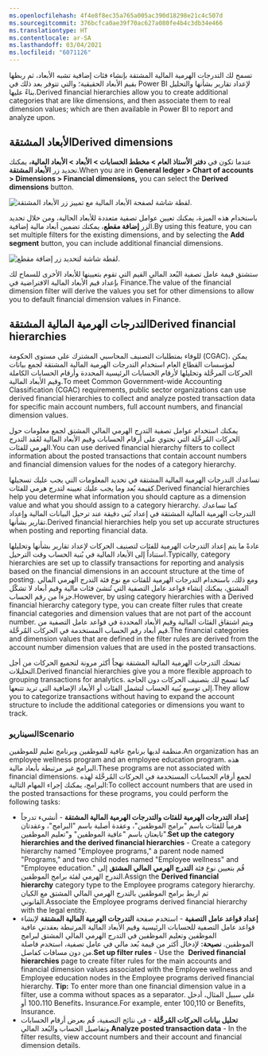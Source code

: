 ```yaml
---
ms.openlocfilehash: 4f4e8f8ec35a765a005ac390d18298e21c4c507d
ms.sourcegitcommit: 376bcfca0ae39f70ac627a080fe4b4c3db34e466
ms.translationtype: HT
ms.contentlocale: ar-SA
ms.lasthandoff: 03/04/2021
ms.locfileid: "6071126"
---
```

<span data-ttu-id="d6241-101">تسمح لك التدرجات الهرمية المالية المشتقة بإنشاء فئات إضافية تشبه الأبعاد، ثم ربطها بقيم الأبعاد الحقيقية؛ والتي تتوفر بعد ذلك في Power BI لإعداد تقارير بشأنها والتحليل بناءً عليها.</span><span class="sxs-lookup"><span data-stu-id="d6241-101">Derived financial hierarchies allow you to create additional categories that are like dimensions, and then associate them to real dimension values; which are then available in Power BI to report and analyze upon.</span></span>

## <a name="derived-dimensions"></a><span data-ttu-id="d6241-102">الأبعاد المشتقة</span><span class="sxs-lookup"><span data-stu-id="d6241-102">Derived dimensions</span></span>

<span data-ttu-id="d6241-103">عندما تكون في **دفتر الأستاذ العام > مخطط الحسابات > الأبعاد > الأبعاد المالية،** يمكنك تحديد زر **الأبعاد المشتقة**.</span><span class="sxs-lookup"><span data-stu-id="d6241-103">When you are in **General ledger > Chart of accounts > Dimensions > Financial dimensions,** you can select the **Derived dimensions** button.</span></span>

![لقطة شاشة لصفحة الأبعاد المالية مع تمييز زر الأبعاد المشتقة.](../media/Deriveddimensions.png)

<span data-ttu-id="d6241-105">باستخدام هذه الميزة، يمكنك تعيين عوامل تصفية متعددة للأبعاد الحالية، ومن خلال تحديد الزر **إضافة مقطع**، يمكنك تضمين أبعاد مالية إضافية.</span><span class="sxs-lookup"><span data-stu-id="d6241-105">By using this feature, you can set multiple filters for the existing dimensions, and by selecting the **Add segment** button, you can include additional financial dimensions.</span></span>

![لقطة شاشة لتحديد زر إضافة مقطع.](../media/add-segment.png)

<span data-ttu-id="d6241-107">ستشتق قيمة عامل تصفية البُعد المالي القيم التي تقوم بتعيينها للأبعاد الأخرى للسماح لك بإعداد قيم الأبعاد المالية الافتراضية في Finance.</span><span class="sxs-lookup"><span data-stu-id="d6241-107">The value of the financial dimension filter will derive the values you set for other dimensions to allow you to default financial dimension values in Finance.</span></span>

## <a name="derived-financial-hierarchies"></a><span data-ttu-id="d6241-108">التدرجات الهرمية المالية المشتقة</span><span class="sxs-lookup"><span data-stu-id="d6241-108">Derived financial hierarchies</span></span>

<span data-ttu-id="d6241-109">للوفاء بمتطلبات التصنيف المحاسبي المشترك على مستوى الحكومة (CGAC)، يمكن لمؤسسات القطاع العام استخدام التدرجات الهرمية المالية المشتقة لجمع بيانات الحركات المرحَّلة وتحليلها لأرقام الحسابات الرئيسية المحددة وأرقام الحسابات الكاملة وقيم الأبعاد المالية.</span><span class="sxs-lookup"><span data-stu-id="d6241-109">To meet Common Government-wide Accounting Classification (CGAC) requirements, public sector organizations can use derived financial hierarchies to collect and analyze posted transaction data for specific main account numbers, full account numbers, and financial dimension values.</span></span>

<span data-ttu-id="d6241-110">يمكنك استخدام عوامل تصفية التدرج الهرمي المالي المشتق لجمع معلومات حول الحركات المُرحَّلة التي تحتوي على أرقام الحسابات وقيم الأبعاد المالية لعُقد التدرج الهرمي للفئات.</span><span class="sxs-lookup"><span data-stu-id="d6241-110">You can use derived financial hierarchy filters to collect information about the posted transactions that contain account numbers and financial dimension values for the nodes of a category hierarchy.</span></span>

<span data-ttu-id="d6241-111">تساعدك التدرجات الهرمية المالية المشتقة في تحديد المعلومات التي يجب عليك تسجيلها كقيمة بُعد وما يجب عليك تعيينه لتدرج هرمي للفئات.</span><span class="sxs-lookup"><span data-stu-id="d6241-111">Derived financial hierarchies help you determine what information you should capture as a dimension value and what you should assign to a category hierarchy.</span></span> <span data-ttu-id="d6241-112">كما تساعدك التدرجات الهرمية المالية المشتقة في إعداد بُنى دقيقة عند ترحيل البيانات المالية وإعداد تقارير بشأنها.</span><span class="sxs-lookup"><span data-stu-id="d6241-112">Derived financial hierarchies help you set up accurate structures when posting and reporting financial data.</span></span>

<span data-ttu-id="d6241-113">عادةً ما يتم إعداد التدرجات الهرمية للفئات لتصنيف الحركات لإعداد تقارير بشأنها وتحليلها استناداً إلى الأبعاد المالية في بُنية الحساب وقت الترحيل.</span><span class="sxs-lookup"><span data-stu-id="d6241-113">Typically, category hierarchies are set up to classify transactions for reporting and analysis based on the financial dimensions in an account structure at the time of posting.</span></span> <span data-ttu-id="d6241-114">ومع ذلك، باستخدام التدرجات الهرمية للفئات مع نوع فئة التدرج الهرمي المالي المشتق، يمكنك إنشاء قواعد عامل التصفية التي تُنشئ فئات مالية وقيم أبعاد لا تشكّل جزءاً من رقم الحساب.</span><span class="sxs-lookup"><span data-stu-id="d6241-114">However, by using category hierarchies with a Derived financial hierarchy category type, you can create filter rules that create financial categories and dimension values that are not part of the account number.</span></span> <span data-ttu-id="d6241-115">ويتم اشتقاق الفئات المالية وقيم الأبعاد المحددة في قواعد عامل التصفية من قيم أبعاد رقم الحساب المستخدمة في الحركات المُرحَّلة.</span><span class="sxs-lookup"><span data-stu-id="d6241-115">The financial categories and dimension values that are defined in the filter rules are derived from the account number dimension values that are used in the posted transactions.</span></span>

<span data-ttu-id="d6241-116">تمنحك التدرجات الهرمية المالية المشتقة نهجاً أكثر مرونة لتجميع الحركات من أجل التحليلات.</span><span class="sxs-lookup"><span data-stu-id="d6241-116">Derived financial hierarchies give you a more flexible approach to grouping transactions for analytics.</span></span> <span data-ttu-id="d6241-117">كما تسمح لك بتصنيف الحركات دون الحاجة إلى توسيع بُنية الحساب لتشمل الفئات أو الأبعاد الإضافية التي تريد تتبعها.</span><span class="sxs-lookup"><span data-stu-id="d6241-117">They allow you to categorize transactions without having to expand the account structure to include the additional categories or dimensions you want to track.</span></span>

### <a name="scenario"></a><span data-ttu-id="d6241-118">السيناريو</span><span class="sxs-lookup"><span data-stu-id="d6241-118">Scenario</span></span>

<span data-ttu-id="d6241-119">منظمة لديها برنامج عافية للموظفين وبرنامج تعليم للموظفين.</span><span class="sxs-lookup"><span data-stu-id="d6241-119">An organization has an employee wellness program and an employee education program.</span></span> <span data-ttu-id="d6241-120">هذه البرامج غير مرتبطة بأبعاد مالية.</span><span class="sxs-lookup"><span data-stu-id="d6241-120">These programs are not associated with financial dimensions.</span></span> <span data-ttu-id="d6241-121">لجمع أرقام الحسابات المستخدمة في الحركات المُرحَّلة لهذه البرامج، يمكنك إجراء المهام التالية:</span><span class="sxs-lookup"><span data-stu-id="d6241-121">To collect account numbers that are used in the posted transactions for these programs, you could perform the following tasks:</span></span>

-   <span data-ttu-id="d6241-122">**إعداد التدرجات الهرمية للفئات والتدرجات الهرمية المالية المشتقة** - أنشيء تدرجاً هرمياً للفئات باسم "برامج الموظفين"، وعقدة أصلية باسم "البرامج"، وعقدتان تابعتان باسم "عافية الموظفين" و"تعليم الموظفين".</span><span class="sxs-lookup"><span data-stu-id="d6241-122">**Set up the category hierarchies and the derived financial hierarchies** - Create a category hierarchy named "Employee programs," a parent node named "Programs," and two child nodes named "Employee wellness" and "Employee education."</span></span> <span data-ttu-id="d6241-123">قُم بتعيين نوع فئة **التدرج الهرمي المالي المشتق** إلى التدرج الهرمي لفئة برامج الموظفين.</span><span class="sxs-lookup"><span data-stu-id="d6241-123">Assign the **Derived financial hierarchy** category type to the Employee programs category hierarchy.</span></span> <span data-ttu-id="d6241-124">ثم اربط برامج الموظفين بالتدرج الهرمي المالي المشتق مع الكيان القانوني.</span><span class="sxs-lookup"><span data-stu-id="d6241-124">Associate the Employee programs derived financial hierarchy with the legal entity.</span></span>
-   <span data-ttu-id="d6241-125">**إعداد قواعد عامل التصفية** - استخدم صفحة **التدرجات الهرمية المالية المشتقة** لإنشاء قواعد عامل التصفية للحسابات الرئيسية وقيم الأبعاد المالية المرتبطة بعقدتي عافية الموظفين وتعليم الموظفين في التدرج الهرمي المالي المشتق لبرامج الموظفين. **نصيحة:** لإدخال أكثر من قيمة بُعد مالي في عامل تصفية، استخدم فاصلة من دون مسافات كفاصل.</span><span class="sxs-lookup"><span data-stu-id="d6241-125">**Set up filter rules** - Use the  **Derived financial hierarchies** page to create filter rules for the main accounts and financial dimension values associated with the Employee wellness and Employee education nodes in the Employee programs derived financial hierarchy. **Tip:** To enter more than one financial dimension value in a filter, use a comma without spaces as a separator.</span></span> <span data-ttu-id="d6241-126">على سبيل المثال، أدخل 100،110 أو Benefits، Insurance.</span><span class="sxs-lookup"><span data-stu-id="d6241-126">For example, enter 100,110 or Benefits, Insurance.</span></span>
-   <span data-ttu-id="d6241-127">**تحليل بيانات الحركات المُرحَّلة** - في نتائج التصفية، قُم بعرض أرقام الحسابات وتفاصيل الحساب والبُعد المالي.</span><span class="sxs-lookup"><span data-stu-id="d6241-127">**Analyze posted transaction data** - In the filter results, view account numbers and their account and financial dimension details.</span></span>
